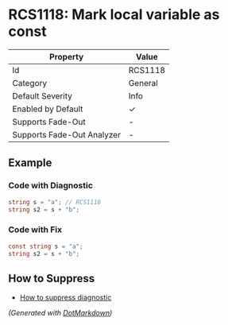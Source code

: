 # RCS1118: Mark local variable as const

| Property                    | Value    |
| --------------------------- | -------- |
| Id                          | RCS1118  |
| Category                    | General  |
| Default Severity            | Info     |
| Enabled by Default          | &#x2713; |
| Supports Fade\-Out          | \-       |
| Supports Fade\-Out Analyzer | \-       |

## Example

### Code with Diagnostic

```csharp
string s = "a"; // RCS1118
string s2 = s + "b";
```

### Code with Fix

```csharp
const string s = "a";
string s2 = s + "b";
```

## How to Suppress

* [How to suppress diagnostic](../HowToConfigureAnalyzers#HowToSupressDiagnostic.md)

*\(Generated with [DotMarkdown](http://github.com/JosefPihrt/DotMarkdown)\)*